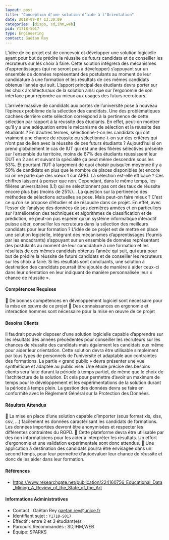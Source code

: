 ```yaml
---
layout: post
title: "Conception d'une solution d'aide à l'Orientation"
date: 2018-09-07 13:30:09
categories: [dispo, sd,ihm,web]
pid: Y1718-S017
type: Engineering
contact: Gaëtan Rey
---
```

       
L’idée de ce projet est de concevoir et développer une solution logicielle ayant pour but de prédire la réussite de futurs candidats et de conseiller les recruteurs sur les choix à faire. Cette solution intégrera des mécanismes d’apprentissages (qui ne seront pas à développer) s’appuyant sur un ensemble de données représentant des postulants au moment de leur candidature à une formation et les résultats de ces mêmes candidats obtenus l’année qui suit. L’apport principal des étudiants devra porter sur les choix architecturaux de la solution ainsi que sur l’ergonomie de son interface pour répondre au mieux aux usages des futurs recruteurs.

L’arrivée massive de candidats aux portes de l’université pose à nouveau l’épineux problème de la sélection des candidats. Une des problématiques cachées derrière cette sélection correspond à la pertinence de cette sélection par rapport à la réussite des étudiants. En effet, peut-on montrer qu’il y a une adéquation entre le mécanisme de sélection et la réussite des étudiants ? En d’autres termes, sélectionne-t-on les candidats qui ont vraiment une chance de réussite ou sélectionne-t-on sur des critères qui n’ont pas de lien avec la réussite de ces futurs étudiants ?
Aujourd’hui si on prend globalement le cas de IUT qui est une des filières sélectives présente sur l’ensemble du territoire, moins de 67% des étudiants réussissent leur DUT en 2 ans et suivant la spécialité ça peut même descendre sous les 53%. Et pourtant l’IUT à largement de quoi choisir puisqu’en moyenne il y a 50% de candidats en plus que le nombre de places disponibles (et encore ici on ne parle que des vœux 1 sur APB). La sélection est-elle efficace ? Ces chiffres laissent à penser que non. Cependant, dans le même temps, les filières universitaires (L1) qui ne sélectionnent pas ont des taux de réussite encore plus bas (moins de 25%)…
La question sur la pertinence des méthodes de sélections actuelles se pose. Mais peut-on faire mieux ? C’est ce qu’on se propose d’étudier et de résoudre dans ce projet.
En effet, avec l’essor de l’analyse des données de ses dernières années et en particuliers sur l’amélioration des techniques et algorithmes de classification et de prédiction, ne peut-on pas espérer qu’un système informatique interactif puisse aider, conseiller les recruteurs dans la sélection des meilleurs candidats pour leur formation ?
L’idée de ce projet est de mettre en place une solution logicielle, intégrant des mécanismes d’apprentissages (fournis par les encadrants) s’appuyant sur un ensemble de données représentant des postulants au moment de leur candidature à une formation et les résultats de ces mêmes candidats obtenus l’année qui suit, qui aura pour but de prédire la réussite de futurs candidats et de conseiller les recruteurs sur les choix à faire. Si les résultats sont concluants, une solution à destination des candidats pourrait être ajoutée de manière à aider ceux-ci dans leur orientation en leur indiquant de manière personnalisée leur « chance de réussite ».


#### Compétences Requises
	De bonnes compétences en développement logiciel sont nécessaire pour la mise en œuvre de ce projet
	Des connaissances en ergonomie et interaction hommes sont nécessaire pour la mise en œuvre de ce projet




     

#### Besoins Clients
Il faudrait pouvoir disposer d’une solution logicielle capable d’apprendre sur les résultats des années précédentes pour conseiller les recruteurs sur les chances de réussite des candidats mais également les candidats eux même pour aider leur orientation.
Cette solution devra être utilisable simplement par tous types de personnels de l’université et adaptable aux contraintes des formations. La partie « grand public » devra présenter une vue synthétique et adaptée au public visé.
Une étude précise des besoins clients sera faite durant la période à temps partiel, de même que le choix de l’architecture de la solution. Et cela pour permettre d’avoir un maximum de temps pour le développement et les expérimentations de la solution durant la période à temps plein.
La gestion des données devra se faire en conformité avec le Règlement Général sur la Protection des Données.


#### Résultats Attendus
	La mise en place d’une solution capable d’importer (sous format xls, xlss, csv, …) facilement es données caractérisant les candidats de formations. Les données importées devront être anonymisées et respecter les différentes contraintes du RGPD. 
	Cette plateforme devra être utilisable par des non informaticiens pour les aider à interpréter les résultats. Un effort d’ergonomie et une validation expérimentale sont donc attendus.
	Une application à destination des candidats pourra être envisagée dans un second temps, pour leur permettre d’autoévaluer leur chance de réussite et donc de les aider dans leur formation.


#### Références

  * [https://www.researchgate.net/publication/224160756_Educational_Data_Mining_A_Review_of_the_State_of_the_Art ](https://www.researchgate.net/publication/224160756_Educational_Data_Mining_A_Review_of_the_State_of_the_Art )

#### Informations Administratives
  * Contact : Gaëtan Rey <gaetan.rey@unice.fr>
  * Identifiant sujet : `Y1718-S017`
  * Effectif : entre 2 et 3 étudiant(e)s
  * Parcours Recommandés : SD,IHM,WEB
  * Équipe: SPARKS

     